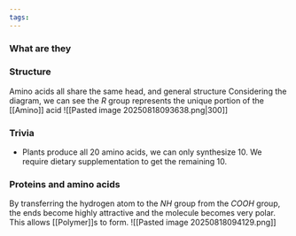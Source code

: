 ```yaml
---
tags:
---
```

### What are they


### Structure
Amino acids all share the same head, and general structure
Considering the diagram, we can see the $R$ group represents the unique portion of the [[Amino]] acid
![[Pasted image 20250818093638.png|300]]

### Trivia
- Plants produce all 20 amino acids, we can only synthesize 10. We require dietary supplementation to get the remaining 10. 

### Proteins and amino acids
By transferring the hydrogen atom to the $NH$ group from the $COOH$ group, the ends become highly attractive and the molecule becomes very polar. This allows [[Polymer]]s to form. 
![[Pasted image 20250818094129.png]]


